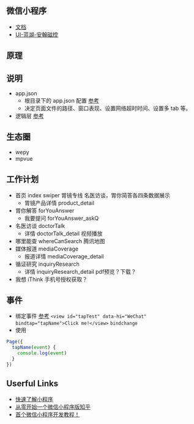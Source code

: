## 微信小程序

- [文档](https://developers.weixin.qq.com/miniprogram/dev/devtools)
- [UI-蓝湖-安翰磁控](https://lanhuapp.com/)

## 原理

## 说明
- app.json
  + 根目录下的 app.json  配置 [参考](https://developers.weixin.qq.com/miniprogram/dev/framework/config.html)
  + 决定页面文件的路径、窗口表现、设置网络超时时间、设置多 tab 等。
- 逻辑层 [参考](https://developers.weixin.qq.com/miniprogram/dev/framework/app-service/app.html)

## 生态圈
- wepy
- mpvue

## 工作计划

- 首页 index  swiper 胃镜专线 名医访谈，胃你简答各四条数据展示
  + 胃镜产品详情 product_detail
- 胃你解答 forYouAnswer 
  + 我要提问 forYouAnswer_askQ
- 名医访谈 doctorTalk
  + 详情 doctorTalk_detail 视频播放
- 哪里能查 whereCanSearch 腾讯地图
- 媒体报道 mediaCoverage
  + 报道详情 mediaCoverage_detail
- 循证研究 inquiryResearch
  + 详情 inquiryResearch_detail pdf预览？下载？
- 我想 iThink 手机号授权获取？


## 事件
- 绑定事件 [参考](https://developers.weixin.qq.com/miniprogram/dev/framework/view/wxml/event.html)
`<view id="tapTest" data-hi="WeChat" bindtap="tapName">Click me!</view>`
`bindchange`
- 使用
````js
Page({
  tapName(event) {
    console.log(event)
  }
})
````


## Userful Links
- [快速了解小程序](http://ssh.today/blog/hello-min-app)
- [从零开始一个微信小程序版知乎](https://juejin.im/post/5a61b6a1518825732739af03)
- [首个微信小程序开发教程！](https://juejin.im/entry/57e34d6bd2030900691e9ad7)